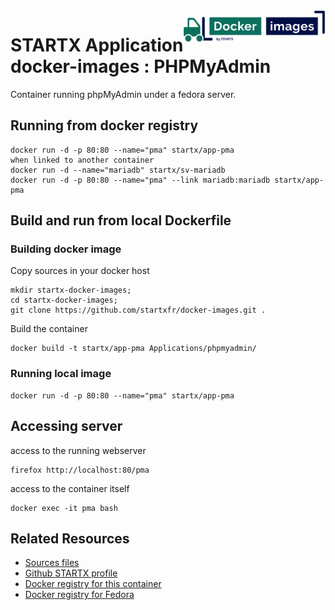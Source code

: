 <img align="right" height="50" src="https://raw.githubusercontent.com/startxfr/docker-images/master/travis/logo.svg?sanitize=true">

# STARTX Application docker-images : PHPMyAdmin

Container running phpMyAdmin under a fedora server.

## Running from docker registry

	docker run -d -p 80:80 --name="pma" startx/app-pma
	when linked to another container
	docker run -d --name="mariadb" startx/sv-mariadb
	docker run -d -p 80:80 --name="pma" --link mariadb:mariadb startx/app-pma

## Build and run from local Dockerfile
### Building docker image
Copy sources in your docker host 

	mkdir startx-docker-images; 
	cd startx-docker-images;
	git clone https://github.com/startxfr/docker-images.git .

Build the container

	docker build -t startx/app-pma Applications/phpmyadmin/

### Running local image

	docker run -d -p 80:80 --name="pma" startx/app-pma

## Accessing server
access to the running webserver

	firefox http://localhost:80/pma

access to the container itself

	docker exec -it pma bash

## Related Resources
* [Sources files](https://github.com/startxfr/docker-images/tree/fc27/Applications/phpmyadmin)
* [Github STARTX profile](https://github.com/startxfr/docker-images)
* [Docker registry for this container](https://registry.hub.docker.com/u/startx/app-phpmyadmin/)
* [Docker registry for Fedora](https://registry.hub.docker.com/u/fedora/)
